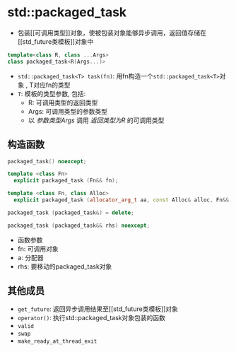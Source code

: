 # std::packaged_task

- 包装[[可调用类型]]对象，使被包装对象能够异步调用，返回值存储在[[std_future类模板]]对象中

```c++
template<class R, class ...Args>
class packaged_task<R(Args...)>
```
- `std::packaged_task<T> task(fn)`: 用fn构造一个`std::packaged_task<T>`对象 , T对应fn的类型
- `T`: 模板的类型参数, 包括:
  - R: 可调用类型的返回类型
  - Args: 可调用类型的参数类型
  - 以 *参数类型Args* 调用 *返回类型为R* 的可调用类型

## 构造函数

```c++
packaged_task() noexcept;

template <class Fn>
  explicit packaged_task (Fn&& fn);

template <class Fn, class Alloc>
  explicit packaged_task (allocator_arg_t aa, const Alloc& alloc, Fn&& fn);

packaged_task (packaged_task&) = delete;

packaged_task (packaged_task&& rhs) noexcept;
```

-  函数参数
  - fn: 可调用对象
  - a: 分配器
  - rhs: 要移动的packaged_task对象

## 其他成员

- `get_future`: 返回异步调用结果至[[std_future类模板]]对象
- `operator()`: 执行std::packaged_task对象包装的函数
- `valid`
- `swap`
- `make_ready_at_thread_exit`